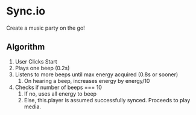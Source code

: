 # Sync.io

Create a music party on the go!

## Algorithm

1. User Clicks Start
2. Plays one beep (0.2s)
3. Listens to more beeps until max energy acquired (0.8s or sooner)
   1. On hearing a beep, increases energy by energy/10
4. Checks if number of beeps === 10
   1. If no, uses all energy to beep
   2. Else, this.player is assumed successfully synced. Proceeds to play media.
